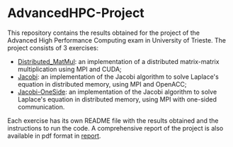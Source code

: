 # AdvancedHPC-Project
This repository contains the results obtained for the project of the Advanced High Performance Computing exam in University of Trieste. The project consists of 3 exercises:
- [Distributed_MatMul](/Distributed_MatMul/): an implementation of a distributed matrix-matrix multiplication using MPI and CUDA;
- [Jacobi](/Jacobi/): an implementation of the Jacobi algorithm to solve Laplace's equation in distributed memory, using MPI and OpenACC;
- [Jacobi-OneSide](/Jacobi-OneSide/): an implementation of the Jacobi algorithm to solve Laplace's equation in distributed memory, using MPI with one-sided communication.

Each exercise has its own README file with the results obtained and the instructions to run the code. A comprehensive report of the project is also available in pdf format in [report](/report.pdf).
